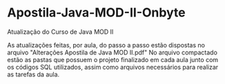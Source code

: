 # Apostila-Java-MOD-II-Onbyte
Atualização do Curso de Java MOD II

As atualizações feitas, por aula, do passo a passo estão dispostas no arquivo "Alterações Apostila de Java MOD II.pdf" No arquivo compactado estão as pastas que possuem o projeto finalizado em cada aula junto com os códigos SQL utilizados, assim como arquivos necessários para realizar as tarefas da aula.
